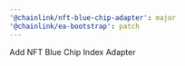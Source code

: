 ```yaml
---
'@chainlink/nft-blue-chip-adapter': major
'@chainlink/ea-bootstrap': patch
---
```


Add NFT Blue Chip Index Adapter
